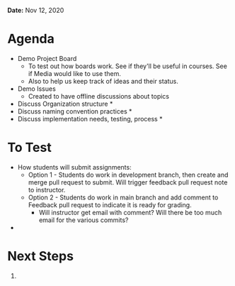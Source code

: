 **Date:** Nov 12, 2020

# Agenda
* Demo Project Board
  * To test out how boards work. See if they'll be useful in courses. See if Media would like to use them.
  * Also to help us keep track of ideas and their status.
* Demo Issues 
  * Created to have offline discussions about topics
* Discuss Organization structure
  * 
* Discuss naming convention practices
  * 
* Discuss implementation needs, testing, process
  * 

# To Test
* How students will submit assignments:
  * Option 1 - Students do work in development branch, then create and merge pull request to submit. Will trigger feedback pull request note to instructor.
  * Option 2 - Students do work in main branch and add comment to Feedback pull request to indicate it is ready for grading.
    * Will instructor get email with comment? Will there be too much email for the various commits?
* 

# Next Steps
1. 
